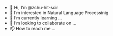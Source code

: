 - 👋 Hi, I’m @zchu-hit-scir
- 👀 I’m interested in Natural Language Processinig
- 🌱 I’m currently learning ...
- 💞️ I’m looking to collaborate on ...
- 📫 How to reach me ...

<!---
zchu-hit-scir/zchu-hit-scir is a ✨ special ✨ repository because its `README.md` (this file) appears on your GitHub profile.
You can click the Preview link to take a look at your changes.
--->
